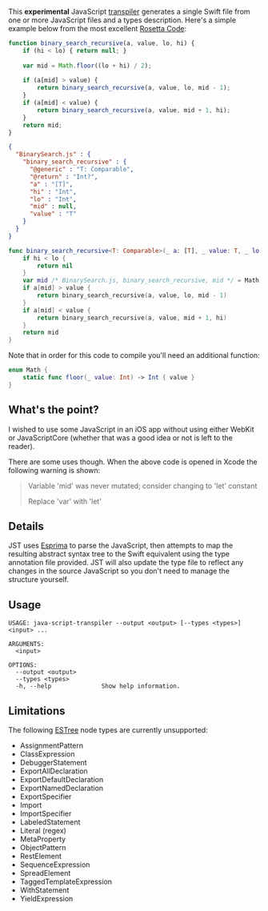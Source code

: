 
This **experimental** JavaScript [transpiler](https://en.wikipedia.org/wiki/Source-to-source_compiler) generates a single Swift file from one or more JavaScript files and a types description. Here's a simple example below from the most excellent [Rosetta Code](https://rosettacode.org/wiki/Binary_search):

```javascript
function binary_search_recursive(a, value, lo, hi) {
    if (hi < lo) { return null; }
    
    var mid = Math.floor((lo + hi) / 2);
    
    if (a[mid] > value) {
        return binary_search_recursive(a, value, lo, mid - 1);
    }
    if (a[mid] < value) {
        return binary_search_recursive(a, value, mid + 1, hi);
    }
    return mid;
}
```

```json
{
  "BinarySearch.js" : {
    "binary_search_recursive" : {
      "@generic" : "T: Comparable",
      "@return" : "Int?",
      "a" : "[T]",
      "hi" : "Int",
      "lo" : "Int",
      "mid" : null,
      "value" : "T"
    }
  }
}
```

```swift
func binary_search_recursive<T: Comparable>(_ a: [T], _ value: T, _ lo: Int, _ hi: Int) -> Int? {
    if hi < lo {
        return nil
    }
    var mid /* BinarySearch.js, binary_search_recursive, mid */ = Math.floor(lo + hi / 2)
    if a[mid] > value {
        return binary_search_recursive(a, value, lo, mid - 1)
    }
    if a[mid] < value {
        return binary_search_recursive(a, value, mid + 1, hi)
    }
    return mid
}
```

Note that in order for this code to compile you'll need an additional function:

```swift
enum Math {
    static func floor(_ value: Int) -> Int { value }
}
```

## What's the point?

I wished to use some JavaScript in an iOS app without using either WebKit or JavaScriptCore (whether that was a good idea or not is left to the reader).

There are some uses though. When the above code is opened in Xcode the following warning is shown:

> Variable 'mid' was never mutated; consider changing to 'let' constant
> 
> Replace 'var' with 'let'



## Details

JST uses [Esprima](https://esprima.org) to parse the JavaScript, then attempts to map the resulting abstract syntax tree to the Swift equivalent using the type annotation file provided. JST will also update the type file to reflect any changes in the source JavaScript so you don't need to manage the structure yourself.

## Usage

```shell
USAGE: java-script-transpiler --output <output> [--types <types>] <input> ...

ARGUMENTS:
  <input>

OPTIONS:
  --output <output>
  --types <types>
  -h, --help              Show help information.
```

## Limitations

The following [ESTree](https://github.com/estree) node types are currently unsupported:

- AssignmentPattern
- ClassExpression
- DebuggerStatement
- ExportAllDeclaration
- ExportDefaultDeclaration
- ExportNamedDeclaration
- ExportSpecifier
- Import
- ImportSpecifier
- LabeledStatement
- Literal (regex)
- MetaProperty
- ObjectPattern
- RestElement
- SequenceExpression
- SpreadElement
- TaggedTemplateExpression
- WithStatement
- YieldExpression
